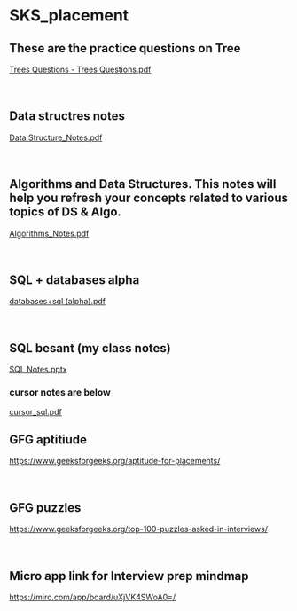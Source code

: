 # SKS_placement

## These are the practice questions on Tree
[Trees Questions - Trees Questions.pdf](https://github.com/user-attachments/files/16011875/Trees.Questions.-.Trees.Questions.pdf)
<br><br><br>

## Data structres notes
[Data Structure_Notes.pdf](https://github.com/user-attachments/files/16011887/Data.Structure_Notes.pdf)
<br><br><br>

## Algorithms and Data Structures. This notes will help you refresh your concepts related to various topics of DS & Algo.
[Algorithms_Notes.pdf](https://github.com/user-attachments/files/16011892/Algorithms_Notes.pdf)
<br><br><br>

## SQL + databases alpha
[databases+sql (alpha).pdf](https://github.com/user-attachments/files/16011939/databases%2Bsql.alpha.pdf)
<br><br><br>

## SQL besant (my class notes)
[SQL Notes.pptx](https://github.com/user-attachments/files/16011945/SQL.Notes.pptx)
### cursor notes are below
[cursor_sql.pdf](https://github.com/user-attachments/files/16011963/cursor_sql.pdf)

## GFG aptitiude
https://www.geeksforgeeks.org/aptitude-for-placements/
<br><br><br>

## GFG puzzles
https://www.geeksforgeeks.org/top-100-puzzles-asked-in-interviews/
<br><br><br>

## Micro app link for Interview prep mindmap 
https://miro.com/app/board/uXjVK4SWoA0=/









